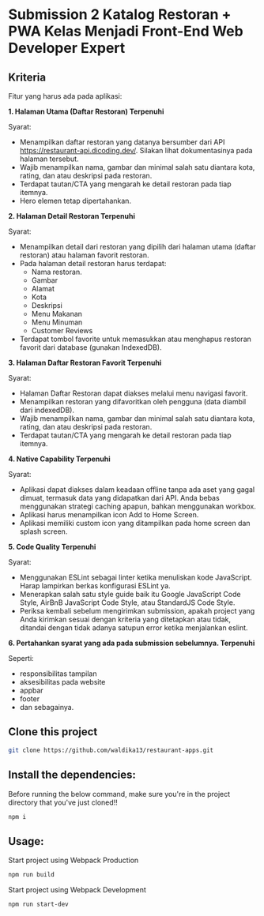 # Submission 2 Katalog Restoran + PWA Kelas Menjadi Front-End Web Developer Expert

## Kriteria

Fitur yang harus ada pada aplikasi:

**1. Halaman Utama (Daftar Restoran) Terpenuhi**

Syarat:

- Menampilkan daftar restoran yang datanya bersumber dari API https://restaurant-api.dicoding.dev/. Silakan lihat dokumentasinya pada halaman tersebut.
- Wajib menampilkan nama, gambar dan minimal salah satu diantara kota, rating, dan atau deskripsi pada restoran.
- Terdapat tautan/CTA yang mengarah ke detail restoran pada tiap itemnya.
- Hero elemen tetap dipertahankan.

**2. Halaman Detail Restoran Terpenuhi**

Syarat:

- Menampilkan detail dari restoran yang dipilih dari halaman utama (daftar restoran) atau halaman favorit restoran.
- Pada halaman detail restoran harus terdapat:
  - Nama restoran.
  - Gambar
  - Alamat
  - Kota 
  - Deskripsi
  - Menu Makanan
  - Menu Minuman
  - Customer Reviews
 - Terdapat tombol favorite untuk memasukkan atau menghapus restoran favorit dari database (gunakan IndexedDB).

**3. Halaman Daftar Restoran Favorit Terpenuhi**

Syarat:

- Halaman Daftar Restoran dapat diakses melalui menu navigasi favorit.
- Menampilkan restoran yang difavoritkan oleh pengguna (data diambil dari indexedDB).
- Wajib menampilkan nama, gambar dan minimal salah satu diantara kota, rating, dan atau deskripsi pada restoran.
- Terdapat tautan/CTA yang mengarah ke detail restoran pada tiap itemnya.

**4. Native Capability Terpenuhi**

Syarat:

- Aplikasi dapat diakses dalam keadaan offline tanpa ada aset yang gagal dimuat, termasuk data yang didapatkan dari API. Anda bebas menggunakan strategi caching apapun, bahkan menggunakan workbox.
- Aplikasi harus menampilkan icon Add to Home Screen.
- Aplikasi memiliki custom icon yang ditampilkan pada home screen dan splash screen.

**5. Code Quality Terpenuhi**

Syarat:

- Menggunakan ESLint sebagai linter ketika menuliskan kode JavaScript. Harap lampirkan berkas konfigurasi ESLint ya.
- Menerapkan salah satu style guide baik itu Google JavaScript Code Style, AirBnB JavaScript Code Style, atau StandardJS Code Style.
- Periksa kembali sebelum mengirimkan submission, apakah project yang Anda kirimkan sesuai dengan kriteria yang ditetapkan atau tidak, ditandai dengan tidak adanya satupun error ketika menjalankan eslint.

**6. Pertahankan syarat yang ada pada submission sebelumnya. Terpenuhi**

Seperti:

- responsibilitas tampilan
- aksesibilitas pada website
- appbar
- footer
- dan sebagainya.


## Clone this project

```bash
git clone https://github.com/waldika13/restaurant-apps.git
```

## Install the dependencies:
Before running the below command, make sure you're in the project directory that
you've just cloned!!

```bash
npm i
```

## Usage:
Start project using Webpack Production
```bash
npm run build
```

Start project using Webpack Development
```bash
npm run start-dev
```

